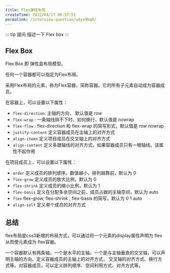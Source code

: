 ```yaml
---
title: Flex弹性布局
createTime: 2022/04/17 06:57:51
permalink: /interview-question/w4yx9kq0/
---
```


::: tip 提问
描述一下 Flex box
:::

## Flex Box

Flex Box 即 弹性盒布局模型。

任何一个容器都可以指定为Flex布局。

采用Flex布局的元素，称为Flex容器，简称容器。它的所有子元素自动成为容器成员。

在容器上，可以设置以下属性：

- `flex-direction`: 主轴的方向， 默认值是 row
- `flex-wrap` : 一条轴线排不下时，如何换行，默认值是 nowrap
- `flex-flow` : flex-direction 和 flex-wrap 的简写形式，默认值是 row nowrap
- `justify-content` 定义容器成员在主轴上的对齐方式
- `align-items` 定义项目成员在交叉轴上的对齐方式
- `align-content` 定义多跟轴线的对齐方式，如果容器成员只有一根轴线，该属性不起作用

在项目成员上，可以设置以下属性：

- `order` 定义成员的排列顺序。数值越小，排列越靠前，默认为 0
- `flex-grow` 定义成员的放大比例，默认为 0
- `flex-shrink` 定义成员的缩小比例，默认为 1
- `flex-basis` 定义在分配多余空间之前，成员占据的主轴空间，默认为 auto
- `flex` flex-grow, flex-shrink , flex-basis 的简写，默认为 0 1 auto
- `align-self` 定义单个成员的对齐方式

## 总结

flex布局是css3新增的布局方式，可以通过将一个元素的display属性声明为 flex 从而使元素成为 flex容器。

一个容器默认有两条轴，一个是水平的主轴，一个是与主轴垂直的交叉轴，可以声明主轴的方向、定义容器成员的主轴上的对齐方式，
交叉轴的对齐方式、换行方式等。对容器成员，可以定义排列顺序、空间利用方式、对齐方式等。
